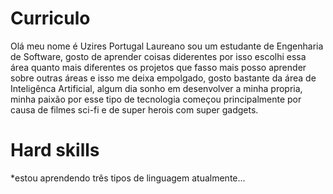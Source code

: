 # Curriculo
Olá meu nome é Uzires Portugal Laureano sou um estudante de Engenharia de Software, gosto de aprender coisas diderentes por isso escolhi essa área quanto mais diferentes os projetos que fasso mais posso aprender sobre outras áreas e isso me deixa empolgado, gosto bastante da área de Inteligênca Artificial, algum dia sonho em desenvolver a minha propria, minha paixão por esse tipo de tecnologia começou principalmente por causa de filmes sci-fi e de super herois com super gadgets.
 
 # Hard skills
  *estou aprendendo três tipos de linguagem atualmente...
  